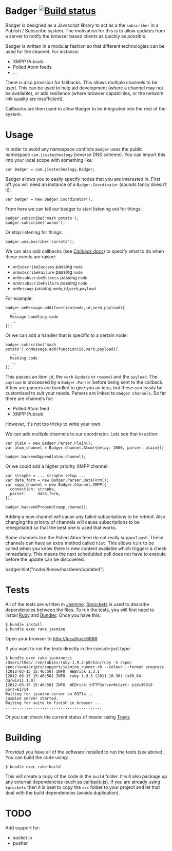 Badger [![Build status](https://secure.travis-ci.org/theozaurus/badger-js.png)](http://travis-ci.org/theozaurus/badger-js)
======

Badger is designed as a Javascript library to act as a the `subscriber` in a
Publish / Subscribe system. The motivation for this is to allow updates from a
server to notify the browser based clients as quickly as possible.

Badger is written in a modular fashion so that different technologies can be
used for the channel. For instance:

 - XMPP Pubsub
 - Polled Atom feeds
 - ...

There is also provision for fallbacks. This allows multiple channels to be used.
This can be used to help aid development (where a channel may not be available),
or add resilience (where browser capabilities, or the network link quality are
insufficient).

Callbacks are then used to allow Badger to be integrated into the rest of the
system.

Usage
=====

In order to avoid any namespace conflicts `Badger` uses the public namespace
`com.jivatechnology` (reverse DNS scheme). You can import this into your local
scope with something like:

    var Badger = com.jivatechnology.Badger;

Badger allows you to easily specify nodes that you are interested in. First off
you will need an instance of a `Badger.Coordinator` (sounds fancy doesn't it):

    var badger = new Badger.Coordinator();

From here we can tell our badger to start listening out for things:

    badger.subscribe('mash potato');
    badger.subscribe('worms');

Or stop listening for things:

    badger.unsubscribe('carrots');

We can also add callbacks (see [Callback docs](https://github.com/theozaurus/callback-js))
to specify what to do when these events are raised:

 - `onSubscribeSuccess` passing `node`
 - `onSubscribeFailure` passing `node`
 - `onUnsubscribeSuccess` passing `node`
 - `onUnsubscribeFailure` passing `node`
 - `onMessage` passing `node`,`id`,`verb`,`payload`

For example:

    badger.onMessage.add(function(node,id,verb,payload){
      ...
      Message handling code
      ...
    });

Or we can add a handler that is specific to a certain node:

    badger.subscribe('mash potato').onMessage.add(function(id,verb,payload){
      ...
      Mashing code
      ...
    });

This passes an item `id`, the `verb` (`update` or `remove`) and the `payload`.
The `payload` is processed by a `Badger.Parser` before being sent to the callback.
A few are parsers are bundled to give you an idea, but these can easily be
customised to suit your needs. Parsers are linked to `Badger.Channels`. So far
there are channels for:

 - Polled Atom feed
 - XMPP Pubsub

However, it's not too tricky to write your own.

We can add multiple channels to our coordinator. Lets see that in action:

    var plain = new Badger.Parser.Plain();
    var atom_channel = Badger.Channel.Atom({delay: 2000, parser: plain});

    badger.backendAppend(atom_channel);

Or we could add a higher priority XMPP channel:

    var strophe = ... strophe setup ...
    var data_form = new Badger.Parser.DataForm();
    var xmpp_channel = new Badger.Channel.XMPP({
      connection: strophe,
      parser:     data_form,
    });

    badger.backendPrepend(xmpp_channel);

Adding a new channel will cause any failed subscriptions to be retried. Also
changing the priority of channels will cause subscriptions to be renegotiated
so that the best one is used that works.

Some channels like the Polled Atom feed do not really support `push`. These
channels can have an extra method called `hint`. This allows `hint` to be called
when you know there is new content available which triggers a check immediately.
This means the next schedulded poll does not have to execute before the update
can be discovered.

  badger.hint("node/i/know/has/been/updated")

Tests
=====

All of the tests are written in [Jasmine](https://jasmine.github.io/).
[Sprockets](https://github.com/sstephenson/sprockets) is used to describe
dependencies between the files. To run the tests, you will first need to
install [Ruby](http://ruby-lang.org) and [Bundler](http://gembundler.com/).
Once you have this:

    $ bundle install
    $ bundle exec rake jasmine

Open your browser to [http://localhost:8888](http://localhost:8888)

If you want to run the tests directly in the console just type:

    $ bundle exec rake jasmine:ci
    /Users/theo/.rvm/rubies/ruby-1.9.3-p0/bin/ruby -S rspec spec/javascripts/support/jasmine_runner.rb --colour --format progress
    [2012-03-15 15:46:50] INFO  WEBrick 1.3.1
    [2012-03-15 15:46:50] INFO  ruby 1.9.3 (2011-10-30) [x86_64-darwin11.1.0]
    [2012-03-15 15:46:50] INFO  WEBrick::HTTPServer#start: pid=39919 port=63714
    Waiting for jasmine server on 63714...
    jasmine server started.
    Waiting for suite to finish in browser ...
    ..........................................

Or you can check the current status of master using [Travis](http://travis-ci.org/#!/theozaurus/badger-js)

Building
========

Provided you have all of the software installed to run the tests (see above).
You can build the code using:

    $ bundle exec rake build

This will create a copy of the code in the `build` folder. It will also package
up any external dependencies (such as [callback-js](http://github.com/theozaurus/callback-js)).
If you are already using `Sprockets` then it is best to copy the `src` folder
to your project and let that deal with the build dependencies (avoids
duplication).

TODO
====

Add support for:

 - socket.io
 - pusher
